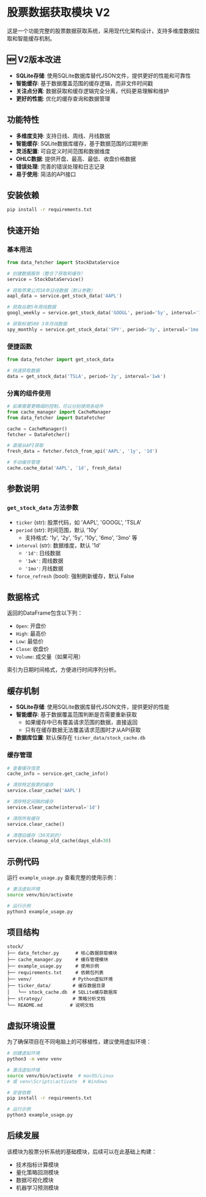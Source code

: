 # 股票数据获取模块 V2

这是一个功能完整的股票数据获取系统，采用现代化架构设计，支持多维度数据拉取和智能缓存机制。

## 🆕 V2版本改进

- **SQLite存储**: 使用SQLite数据库替代JSON文件，提供更好的性能和可靠性
- **智能缓存**: 基于数据覆盖范围的缓存逻辑，而非文件时间戳
- **关注点分离**: 数据获取和缓存逻辑完全分离，代码更易理解和维护
- **更好的性能**: 优化的缓存查询和数据管理

## 功能特性

- **多维度支持**: 支持日线、周线、月线数据
- **智能缓存**: SQLite数据库缓存，基于数据范围的过期判断
- **灵活配置**: 可自定义时间范围和数据维度  
- **OHLC数据**: 提供开盘、最高、最低、收盘价格数据
- **错误处理**: 完善的错误处理和日志记录
- **易于使用**: 简洁的API接口

## 安装依赖

```bash
pip install -r requirements.txt
```

## 快速开始

### 基本用法

```python
from data_fetcher import StockDataService

# 创建数据服务（整合了获取和缓存）
service = StockDataService()

# 获取苹果公司10年日线数据（默认参数）
aapl_data = service.get_stock_data('AAPL')

# 获取谷歌5年周线数据
googl_weekly = service.get_stock_data('GOOGL', period='5y', interval='1wk')

# 获取标普500 3年月线数据
spy_monthly = service.get_stock_data('SPY', period='3y', interval='1mo')
```

### 便捷函数

```python
from data_fetcher import get_stock_data

# 快速获取数据
data = get_stock_data('TSLA', period='2y', interval='1wk')
```

### 分离的组件使用

```python
# 如果需要更精细的控制，可以分别使用各组件
from cache_manager import CacheManager
from data_fetcher import DataFetcher

cache = CacheManager()
fetcher = DataFetcher()

# 直接从API获取
fresh_data = fetcher.fetch_from_api('AAPL', '1y', '1d')

# 手动缓存管理
cache.cache_data('AAPL', '1d', fresh_data)
```

## 参数说明

### `get_stock_data` 方法参数

- `ticker` (str): 股票代码，如 'AAPL', 'GOOGL', 'TSLA'
- `period` (str): 时间范围，默认 '10y'
  - 支持格式: '1y', '2y', '5y', '10y', '6mo', '3mo' 等
- `interval` (str): 数据维度，默认 '1d'
  - `'1d'`: 日线数据
  - `'1wk'`: 周线数据
  - `'1mo'`: 月线数据
- `force_refresh` (bool): 强制刷新缓存，默认 False

## 数据格式

返回的DataFrame包含以下列：
- `Open`: 开盘价
- `High`: 最高价
- `Low`: 最低价
- `Close`: 收盘价
- `Volume`: 成交量（如果可用）

索引为日期时间格式，方便进行时间序列分析。

## 缓存机制

- **SQLite存储**: 使用SQLite数据库替代JSON文件，提供更好的性能
- **智能缓存**: 基于数据覆盖范围判断是否需要重新获取
  - 如果缓存中已有覆盖请求范围的数据，直接返回
  - 只有在缓存数据无法覆盖请求范围时才从API获取
- **数据库位置**: 默认保存在 `ticker_data/stock_cache.db`

### 缓存管理

```python
# 查看缓存信息
cache_info = service.get_cache_info()

# 清除特定股票的缓存
service.clear_cache('AAPL')

# 清除特定间隔的缓存
service.clear_cache(interval='1d')

# 清除所有缓存
service.clear_cache()

# 清理旧缓存（30天前的）
service.cleanup_old_cache(days_old=30)
```

## 示例代码

运行 `example_usage.py` 查看完整的使用示例：

```bash
# 激活虚拟环境
source venv/bin/activate

# 运行示例
python3 example_usage.py
```

## 项目结构

```
stock/
├── data_fetcher.py      # 核心数据获取模块
├── cache_manager.py     # 缓存管理模块
├── example_usage.py     # 使用示例
├── requirements.txt     # 依赖包列表
├── venv/               # Python虚拟环境
├── ticker_data/        # 缓存数据目录
│   └── stock_cache.db  # SQLite缓存数据库
├── strategy/           # 策略分析文档
└── README.md          # 说明文档
```

## 虚拟环境设置

为了确保项目在不同电脑上的可移植性，建议使用虚拟环境：

```bash
# 创建虚拟环境
python3 -m venv venv

# 激活虚拟环境
source venv/bin/activate  # macOS/Linux
# 或 venv\Scripts\activate  # Windows

# 安装依赖
pip install -r requirements.txt

# 运行示例
python3 example_usage.py
```

## 后续发展

该模块为股票分析系统的基础模块，后续可以在此基础上构建：
- 技术指标计算模块
- 量化策略回测模块
- 数据可视化模块
- 机器学习预测模块
